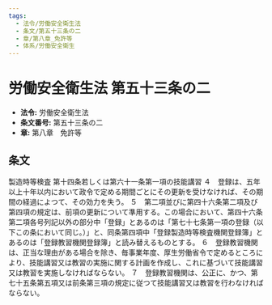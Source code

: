 ```yaml
---
tags:
  - 法令/労働安全衛生法
  - 条文/第五十三条の二
  - 章/第八章_免許等
  - 体系/労働安全衛生
---
```

# 労働安全衛生法 第五十三条の二

- **法令:** 労働安全衛生法
- **条文番号:** 第五十三条の二
- **章:** 第八章　免許等

## 条文
製造時等検査	第十四条若しくは第六十一条第一項の技能講習
４　登録は、五年以上十年以内において政令で定める期間ごとにその更新を受けなければ、その期間の経過によつて、その効力を失う。
５　第二項並びに第四十六条第二項及び第四項の規定は、前項の更新について準用する。この場合において、第四十六条第二項各号列記以外の部分中「登録」とあるのは「第七十七条第一項の登録（以下この条において同じ。）」と、同条第四項中「登録製造時等検査機関登録簿」とあるのは「登録教習機関登録簿」と読み替えるものとする。
６　登録教習機関は、正当な理由がある場合を除き、毎事業年度、厚生労働省令で定めるところにより、技能講習又は教習の実施に関する計画を作成し、これに基づいて技能講習又は教習を実施しなければならない。
７　登録教習機関は、公正に、かつ、第七十五条第五項又は前条第三項の規定に従つて技能講習又は教習を行わなければならない。

